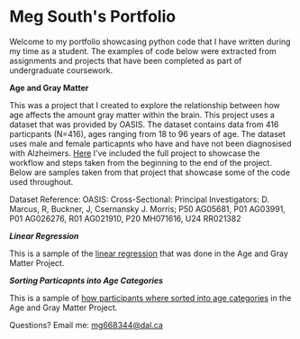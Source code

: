 # Meg South's Portfolio

Welcome to my portfolio showcasing python code that I have written during my time as a student. The examples of code below were extracted from assignments and projects that have been completed as part of undergraduate coursework. 

**Age and Gray Matter**

This was a project that I created to explore the relationship between how age affects the amount gray matter within the brain. This project uses  a dataset that was provided by OASIS. The dataset contains data from 416 particpants (N=416), ages ranging from 18 to 96 years of age. The dataset uses male and female particapnts who have and have not been diagnosised with Alzheimers. [Here](age_gray_matter_volume.md) I've included the full project to showcase the workflow and steps taken from the beginning to the end of the project. Below are samples taken from that project that showcase some of the code used throughout. 

Dataset Reference: OASIS: Cross-Sectional: Principal Investigators: D. Marcus, R, Buckner, J, Csernansky J. Morris; P50 AG05681, P01 AG03991, P01 AG026276, R01 AG021910, P20 MH071616, U24 RR021382

***Linear Regression***

This is a sample of the [linear regression](linear_regression_agm.md) that was done in the Age and Gray Matter Project. 

***Sorting Particapnts into Age Categories***


This is a sample of [how participants where sorted into age categories](bin_participants.md) in the Age and Gray Matter Project. 


















Questions? Email me:
[mg668344@dal.ca](mailto:mg668344@dal.ca)
